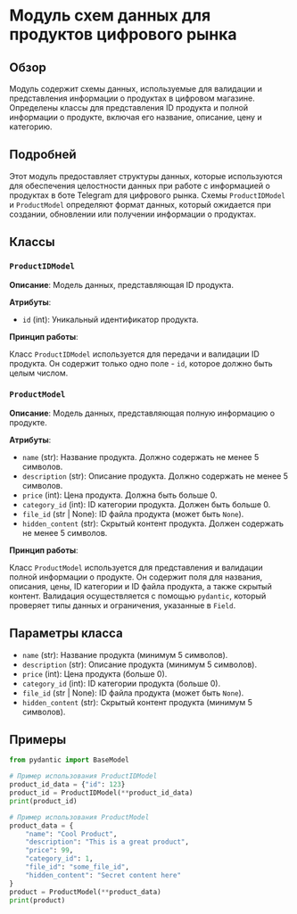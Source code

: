 # Модуль схем данных для продуктов цифрового рынка

## Обзор

Модуль содержит схемы данных, используемые для валидации и представления информации о продуктах в цифровом магазине. Определены классы для представления ID продукта и полной информации о продукте, включая его название, описание, цену и категорию.

## Подробней

Этот модуль предоставляет структуры данных, которые используются для обеспечения целостности данных при работе с информацией о продуктах в боте Telegram для цифрового рынка. Схемы `ProductIDModel` и `ProductModel` определяют формат данных, который ожидается при создании, обновлении или получении информации о продуктах.

## Классы

### `ProductIDModel`

**Описание**: Модель данных, представляющая ID продукта.

**Атрибуты**:
- `id` (int): Уникальный идентификатор продукта.

**Принцип работы**:

Класс `ProductIDModel` используется для передачи и валидации ID продукта. Он содержит только одно поле - `id`, которое должно быть целым числом.

### `ProductModel`

**Описание**: Модель данных, представляющая полную информацию о продукте.

**Атрибуты**:
- `name` (str): Название продукта. Должно содержать не менее 5 символов.
- `description` (str): Описание продукта. Должно содержать не менее 5 символов.
- `price` (int): Цена продукта. Должна быть больше 0.
- `category_id` (int): ID категории продукта. Должен быть больше 0.
- `file_id` (str | None): ID файла продукта (может быть `None`).
- `hidden_content` (str): Скрытый контент продукта. Должен содержать не менее 5 символов.

**Принцип работы**:

Класс `ProductModel` используется для представления и валидации полной информации о продукте. Он содержит поля для названия, описания, цены, ID категории и ID файла продукта, а также скрытый контент. Валидация осуществляется с помощью `pydantic`, который проверяет типы данных и ограничения, указанные в `Field`.

## Параметры класса

- `name` (str): Название продукта (минимум 5 символов).
- `description` (str): Описание продукта (минимум 5 символов).
- `price` (int): Цена продукта (больше 0).
- `category_id` (int): ID категории продукта (больше 0).
- `file_id` (str | None): ID файла продукта (может быть `None`).
- `hidden_content` (str): Скрытый контент продукта (минимум 5 символов).

## Примеры

```python
from pydantic import BaseModel

# Пример использования ProductIDModel
product_id_data = {"id": 123}
product_id = ProductIDModel(**product_id_data)
print(product_id)

# Пример использования ProductModel
product_data = {
    "name": "Cool Product",
    "description": "This is a great product",
    "price": 99,
    "category_id": 1,
    "file_id": "some_file_id",
    "hidden_content": "Secret content here"
}
product = ProductModel(**product_data)
print(product)